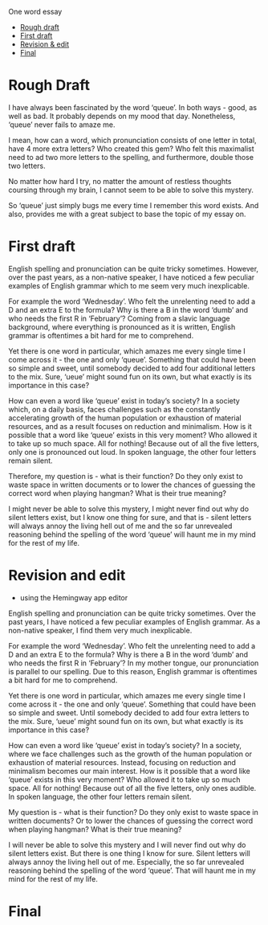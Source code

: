 One word essay

- [Rough draft](#rough-draft)
- [First draft](#first-draft)
- [Revision & edit](#revision-and-edit)
- [Final](final.md)

# Rough Draft

I have always been fascinated by the word ‘queue’. In both ways - good, as well as bad. It probably depends on my mood that day. Nonetheless, ‘queue’ never fails to amaze me. 

I mean, how can a word, which pronunciation consists of one letter in total, have 4 more extra letters? Who created this gem? Who felt this maximalist need to ad two more letters to the spelling, and furthermore, double those two letters.

No matter how hard I try, no matter the amount of restless thoughts coursing through my brain, I cannot seem to be able to solve this mystery. 

So ‘queue’ just simply bugs me every time I remember this word exists. And also, provides me with a great subject to base the topic of my essay on.


# First draft

English spelling and pronunciation can be quite tricky sometimes. However, over the past years, as a non-native speaker, I have noticed a few peculiar examples of English grammar which to me seem very much inexplicable. 

For example the word ‘Wednesday’. Who felt the unrelenting need to add a D and an extra E to the formula? Why is there a B in the word ‘dumb’ and who needs the first R in ‘February’? Coming from a slavic language background, where everything is pronounced as it is written, English grammar is oftentimes a bit hard for me to comprehend. 

Yet there is one word in particular, which amazes me every single time I come across it - the one and only ‘queue’. Something that could have been so simple and sweet, until somebody decided to add four additional letters to the mix. Sure, ‘ueue’ might sound fun on its own, but what exactly is its importance in this case? 

How can even a word like ‘queue’ exist in today’s society? In a society which, on a daily basis, faces challenges such as the constantly accelerating growth of the human population or exhaustion of material resources, and as a result focuses on reduction and minimalism. How is it possible that a word like ‘queue’ exists in this very moment? Who allowed it to take up so much space. All for nothing! Because out of all the five letters, only one is pronounced out loud. In spoken language, the other four letters remain silent. 

Therefore, my question is - what is their function? Do they only exist to waste space in written documents or to lower the chances of guessing the correct word when playing hangman? What is their true meaning?

I might never be able to solve this mystery, I might never find out why do silent letters exist, but I know one thing for sure, and that is - silent letters will always annoy the living hell out of me and the so far unrevealed reasoning behind the spelling of the word ‘queue’ will haunt me in my mind for the rest of my life.

# Revision and edit

  - using the Hemingway app editor

English spelling and pronunciation can be quite tricky sometimes. Over the past years, I have noticed a few peculiar examples of English grammar.  As a non-native speaker, I find them very much inexplicable. 

For example the word ‘Wednesday’. Who felt the unrelenting need to add a D and an extra E to the formula? Why is there a B in the word ‘dumb’ and who needs the first R in ‘February’? In my mother tongue, our pronunciation is parallel to our spelling. Due to this reason, English grammar is oftentimes a bit hard for me to comprehend. 

Yet there is one word in particular, which amazes me every single time I come across it - the one and only ‘queue’. Something that could have been so simple and sweet. Until somebody decided to add four extra letters to the mix. Sure, ‘ueue’ might sound fun on its own, but what exactly is its importance in this case? 

How can even a word like ‘queue’ exist in today’s society? In a society, where we face challenges such as the growth of the human population or exhaustion of material resources. Instead, focusing on reduction and minimalism becomes our main interest. How is it possible that a word like ‘queue’ exists in this very moment? Who allowed it to take up so much space. All for nothing! Because out of all the five letters, only ones audible. In spoken language, the other four letters remain silent. 

My question is - what is their function? Do they only exist to waste space in written documents? Or to lower the chances of guessing the correct word when playing hangman? What is their true meaning?

I will never be able to solve this mystery and I will never find out why do silent letters exist. But there is one thing I know for sure. Silent letters will always annoy the living hell out of me. Especially, the so far unrevealed reasoning behind the spelling of the word ‘queue’. That will haunt me in my mind for the rest of my life.

# Final



